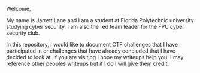 Welcome, 

My name is Jarrett Lane and I am a student at Florida Polytechnic university studying cyber security. I am also the red team leader for the FPU cyber security club.

In this repository, I would like to document CTF challenges that I have participated in or challenges that have already concluded that I have decided to look at. 
If you are visiting I hope my writeups help you. I may reference other peoples writeups but if I do I will give them credit.
